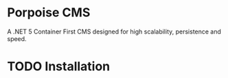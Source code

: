# Porpoise CMS

A .NET 5 Container First CMS designed for high scalability, persistence and speed.

# TODO Installation
